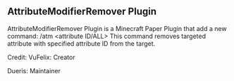 ## AttributeModifierRemover Plugin
AttributeModifierRemover Plugin is a Minecraft Paper Plugin that add a new command:
/atm <target> <attribute> <attribute ID/ALL>
This command removes targeted attribute with specified attribute ID from the target.

Credit:
VuFelix: Creator

Dueris: Maintainer
